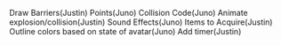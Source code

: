 Draw Barriers(Justin)
Points(Juno)
Collision Code(Juno)
Animate explosion/collision(Justin)
Sound Effects(Juno)
Items to Acquire(Justin)
Outline colors based on state of avatar(Juno)
Add timer(Justin)
